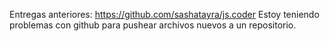 Entregas anteriores: https://github.com/sashatayra/js.coder
Estoy teniendo problemas con github para pushear archivos nuevos a un repositorio.
